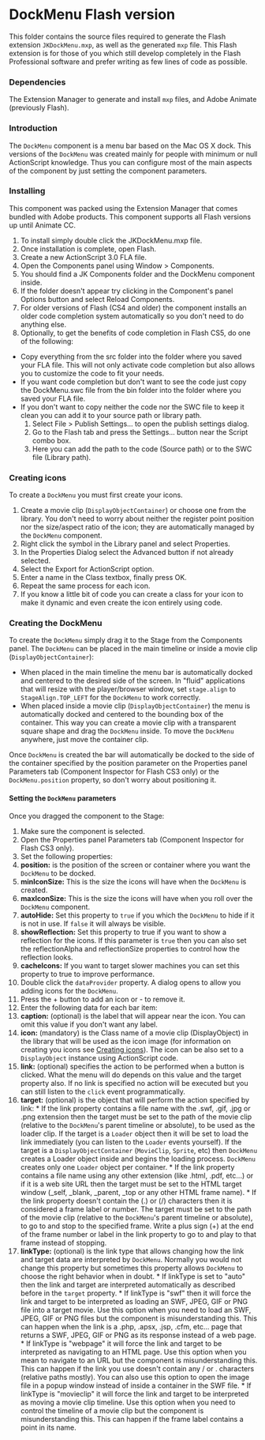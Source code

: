# DockMenu Flash version
This folder contains the source files required to generate the Flash extension
`JKDockMenu.mxp`, as well as the generated `mxp` file. This Flash extension is for those
of you which still develop completely in the Flash Professional software and prefer
writing as few lines of code as possible.

### Dependencies
The Extension Manager to generate and install `mxp` files, and Adobe Animate (previously Flash).

### Introduction
The `DockMenu` component is a menu bar based on the Mac OS X dock. This versions of the `DockMenu` was
created mainly for people with minimum or null ActionScript knowledge. Thus you can configure most of
the main aspects of the component by just setting the component parameters.

### Installing
This component was packed using the Extension Manager that comes bundled with Adobe products.
This component supports all Flash versions up until Animate CC.

1. To install simply double click the JKDockMenu.mxp file.
1. Once installation is complete, open Flash.
1. Create a new ActionScript 3.0 FLA file.
1. Open the Components panel using Window > Components.
1. You should find a JK Components folder and the DockMenu component inside.
1. If the folder doesn't appear try clicking in the Component's panel Options button and select 
   Reload Components.
1. For older versions of Flash (CS4 and older) the component installs an older code completion 
   system automatically so you don't need to do anything else.
1. Optionally, to get the benefits of code completion in Flash CS5, do one of the following:
  * Copy everything from the src folder into the folder where you saved your FLA file. This will not only 
    activate code completion but also allows you to customize the code to fit your needs.
  * If you want code completion but don't want to see the code just copy the DockMenu.swc file from 
    the bin folder into the folder where you saved your FLA file.
  * If you don't want to copy neither the code nor the SWC file to keep it clean you can add it to 
    your source path or library path.
    1. Select File > Publish Settings... to open the publish settings dialog.
    1. Go to the Flash tab and press the Settings... button near the Script combo box.
    1. Here you can add the path to the code (Source path) or to the SWC file (Library path).

### Creating icons
To create a `DockMenu` you must first create your icons.

1. Create a movie clip (`DisplayObjectContainer`) or choose one from the library. 
   You don't need to worry about neither the register point position nor the size/aspect ratio of the icon;
   they are automatically managed by the `DockMenu` component.
1. Right click the symbol in the Library panel and select Properties.
1. In the Properties Dialog select the Advanced button if not already selected.
1. Select the Export for ActionScript option.
1. Enter a name in the Class textbox, finally press OK.
1. Repeat the same process for each icon.
1. If you know a little bit of code you can create a class for your icon to make it dynamic and even create the 
   icon entirely using code.

### Creating the DockMenu
To create the `DockMenu` simply drag it to the Stage from the Components panel. 
The `DockMenu` can be placed in the main timeline or inside a movie clip (`DisplayObjectContainer`):

* When placed in the main timeline the menu bar is automatically docked and centered to the desired side of the screen. 
  In "fluid" applications that will resize with the player/browser window, set `stage.align` to `StageAlign.TOP_LEFT` for 
  the `DockMenu` to work correctly.
* When placed inside a movie clip (`DisplayObjectContainer`) the menu is automatically docked and centered to the
  bounding box of the container. This way you can create a movie clip with a transparent square shape and drag the 
  `DockMenu` inside. To move the `DockMenu` anywhere, just move the container clip.

Once `DockMenu` is created the bar will automatically be docked to the side of the container specified 
by the position parameter on the Properties panel Parameters tab (Component Inspector for Flash CS3 only)
or the `DockMenu.position` property, so don't worry about positioning it.

#### Setting the `DockMenu` parameters
Once you dragged the component to the Stage:

1. Make sure the component is selected.
1. Open the Properties panel Parameters tab (Component Inspector for Flash CS3 only).
1. Set the following properties:
  1. **position:** is the position of the screen or container where you want the `DockMenu` to be docked.
  1. **minIconSize:** This is the size the icons will have when the `DockMenu` is created.
  1. **maxIconSize:** This is the size the icons will have when you roll over the `DockMenu` component.
  1. **autoHide:** Set this property to `true` if you which the `DockMenu` to hide if it is not in use. If 
     `false` it will always be visible.
  1. **showReflection:** Set this property to true if you want to show a reflection for the icons. If this 
     parameter is `true` then you can also set the reflectionAlpha and reflectionSize properties to control 
	 how the reflection looks.
  1. **cacheIcons:** If you want to target slower machines you can set this property to true
	   to improve performance.
1. Double click the `dataProvider` property. A dialog opens to allow you adding icons for the `DockMenu`.
1. Press the + button to add an icon or - to remove it.
1. Enter the following data for each bar item:
  1. **caption:** (optional) is the label that will appear near the icon. You can omit this value if you don't want any label.
  1. **icon:** (mandatory) is the Class name of a movie clip (DisplayObject) in the library that will be used
     as the icon image (for information on creating you icons see [Creating icons](#creating-icons)). 
     The icon can be also set to a `DisplayObject` instance using ActionScript code.
  1. **link:** (optional) specifies the action to be performed when a button is clicked. 
     What the menu will do depends on this value and the target property also. If no link is specified no 
     action will be executed but you can still listen to the `click` event programmatically.
  1. **target:** (optional) is the object that will perform the action specified by link:
    * If the link property contains a file name with the .swf, .gif, .jpg or .png extension then the target
      must be set to the path of the movie clip (relative to the `DockMenu`'s parent timeline or absolute), to be used 
      as the loader clip. If the target is a `Loader` object then it will be set to load the link immediately (you can listen to
      the `Loader` events yourself). If the target is a `DisplayObjectContainer` (`MovieClip`, `Sprite`, etc) then `DockMenu` 
	  creates a Loader object inside and begins the loading process. `DockMenu` creates only one `Loader` object per container.
    * If the link property contains a file name using any other extension (like .html, .pdf, etc...) or if it is a web
      site URL then the target must be set to the HTML target window (_self, _blank, _parent, _top 
      or any other HTML frame name).
    * If the link property doesn't contain the (.) or (/) characters then it is considered a frame label or number. 
      The target must be set to the path of the movie clip (relative to the `DockMenu`'s parent timeline or absolute), to go to
      and stop to the specified frame. Write a plus sign (+) at the end of the frame number or label in the link property to go to 
      and play to that frame instead of stopping.
  1. **linkType:** (optional) is the link type that allows changing how the link and target data are interpreted 
     by `DockMenu`. Normally you would not change this property but sometimes this property allows `DockMenu` to 
     choose the right behavior when in doubt.
    * If linkType is set to "auto" then the link and target are interpreted automatically as described before in the `target` property.
    * If linkType is "swf" then it will force the link and target to be interpreted as loading an SWF, JPEG, GIF or PNG 
      file into a target movie. Use this option when you need to load an SWF, JPEG, GIF or PNG files but the component 
      is misunderstanding this. This can happen when the link is a .php, .apsx, .jsp, .cfm, etc... page that returns a 
      SWF, JPEG, GIF or PNG as its response instead of a web page.
    * If linkType is "webpage" it will force the link and target to be interpreted as navigating to an HTML page. 
      Use this option when you mean to navigate to an URL but the component is misunderstanding this. This can happen if the 
      link you use doesn't contain any / or . characters (relative paths mostly). You can also use this option to open the 
      image file in a popup window instead of inside a container in the SWF file.
    * If linkType is "movieclip" it will force the link and target to be interpreted as moving a movie clip timeline. 
      Use this option when you need to control the timeline of a movie clip but the component is misunderstanding this. 
      This can happen if the frame label contains a point in its name.
